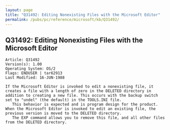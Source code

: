 ```yaml
---
layout: page
title: "Q31492: Editing Nonexisting Files with the Microsoft Editor"
permalink: /pubs/pc/reference/microsoft/kb/Q31492/
---
```


## Q31492: Editing Nonexisting Files with the Microsoft Editor

	Article: Q31492
	Version(s): 1.00
	Operating System: OS/2
	Flags: ENDUSER | tar62913
	Last Modified: 16-JUN-1988
	
	If the Microsoft Editor is invoked to edit a nonexisting file, it
	creates a file with a length of zero in the DELETED directory in
	addition to creating a new file. This occurs with the backup switch
	set to "undel" (the default) in the TOOLS.INI file.
	   This behavior is expected and is program design for the product.
	When the Microsoft Editor is invoked to edit an existing file, the
	previous version is moved to the DELETED directory.
	   The EXP command allows you to remove this file, and all other files
	from the DELETED directory.
